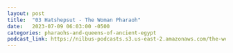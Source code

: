 ```yaml
---
layout: post
title:  "03 Hatshepsut - The Woman Pharaoh"
date:   2023-07-09 06:03:00 -0500
categories: pharaohs-and-queens-of-ancient-egypt
podcast_link: https://nilbus-podcasts.s3.us-east-2.amazonaws.com/the-well-trained-mind/Pharaohs%20and%20Queens%20of%20Ancient%20Egypt/03%20Hatshepsut%20-%20The%20Woman%20Pharaoh.mp3
---
```

